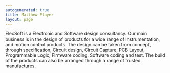 ```yaml
---
autogenerated: true
title: Matthew Player
layout: page
---
```


ElecSoft is a Electronic and Software design consultancy. Our main
business is in the design of products for a wide range of
instrumentation, and motion control products. The design can be taken
from concept, through specification, Circuit design, Circuit Capture,
PCB Layout, Programmable Logic, Firmware coding, Software coding and
test. The build of the products can also be arranged through a range of
trusted manufactures.
